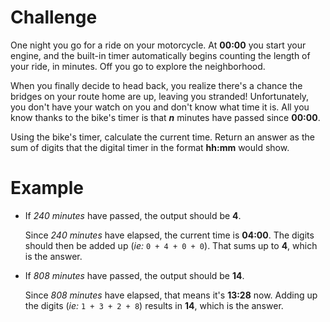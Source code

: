 # Challenge
One night you go for a ride on your motorcycle.
At **00:00** you start your engine, and the built-in timer automatically begins counting the length of your ride, in minutes.
Off you go to explore the neighborhood.

When you finally decide to head back, you realize there's a chance the bridges on your route home are up, leaving you stranded!
Unfortunately, you don't have your watch on you and don't know what time it is.
All you know thanks to the bike's timer is that ***n*** minutes have passed since **00:00**.

Using the bike's timer, calculate the current time.
Return an answer as the sum of digits that the digital timer in the format **hh:mm** would show.

# Example
- If *240 minutes* have passed, the output should be **4**.

	Since *240 minutes* have elapsed, the current time is **04:00**.
	The digits should then be added up (*ie:* `0 + 4 + 0 + 0`).
	That sums up to **4**, which is the answer.

- If *808 minutes* have passed, the output should be **14**.

	Since *808 minutes* have elapsed, that means it's **13:28** now.
	Adding up the digits (*ie:* `1 + 3 + 2 + 8`) results in **14**, which is the answer.

